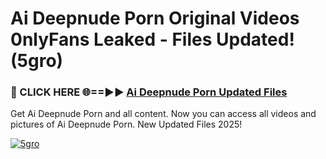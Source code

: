 # Ai Deepnude Porn Original Videos 0nlyFans Leaked - Files Updated! (5gro)

<h3>🔴 CLICK HERE 🌐==►► <a href="https://tinyurl.com/5h6xmrr3" rel="nofollow">Ai Deepnude Porn Updated Files</a></h3>

Get Ai Deepnude Porn and all content. Now you can access all videos and pictures of Ai Deepnude Porn. New Updated Files 2025!

[![5gro](https://i.imgur.com/KVD873Z.gif)](https://tinyurl.com/5h6xmrr3)
